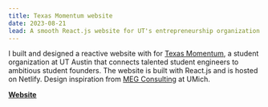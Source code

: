 ```yaml
---
title: Texas Momentum website
date: 2023-08-21
lead: A smooth React.js website for UT's entrepreneurship organization
---
```


I built and designed a reactive website with for [Texas Momentum](https://texasmomentum.org), a student organization at UT Austin that connects talented student engineers to ambitious student founders. The website is built with React.js and is hosted on Netlify. Design inspiration from [MEG Consulting](https://www.megconsulting.org/) at UMich.

**[Website](https://txmomentum.org)**